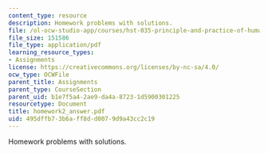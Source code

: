 ```yaml
---
content_type: resource
description: Homework problems with solutions.
file: /ol-ocw-studio-app/courses/hst-035-principle-and-practice-of-human-pathology-spring-2003/495dffb73b6aff8dd0079d9a43cc2c19_homework2_answer.pdf
file_size: 151586
file_type: application/pdf
learning_resource_types:
- Assignments
license: https://creativecommons.org/licenses/by-nc-sa/4.0/
ocw_type: OCWFile
parent_title: Assignments
parent_type: CourseSection
parent_uid: b1e7f5a4-2ae9-da4a-8723-1d5900301225
resourcetype: Document
title: homework2_answer.pdf
uid: 495dffb7-3b6a-ff8d-d007-9d9a43cc2c19
---
```

Homework problems with solutions.